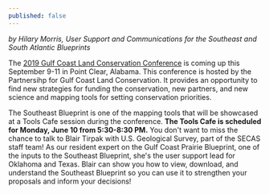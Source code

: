 ```yaml
---
published: false
---
```

_by Hilary Morris, User Support and Communications for the Southeast and South Atlantic Blueprints_

The [2019 Gulf Coast Land Conservation Conference](http://gulfpartnership.org/2019-annual-gulf-coast-land-conservation-conference/) is coming up this September 9-11 in Point Clear, Alabama. This conference is hosted by the Partnersihp for Gulf Coast Land Conservation. It provides an opportunity to find new strategies for funding the conservation, new partners, and new science and mapping tools for setting conservation priorities.

The Southeast Blueprint is one of the mapping tools that will be showcased at a Tools Cafe session during the conference. **The Tools Cafe is scheduled for Monday, June 10 from 5:30-8:30 PM.** You don't want to miss the chance to talk to Blair Tirpak with U.S. Geological Survey, part of the SECAS staff team! As our resident expert on the Gulf Coast Prairie Blueprint, one of the inputs to the Southeast Blueprint, she's the user support lead for Oklahoma and Texas. Blair can show you how to view, download, and understand the Southeast Blueprint so you can use it to strengthen your proposals and inform your decisions! 

